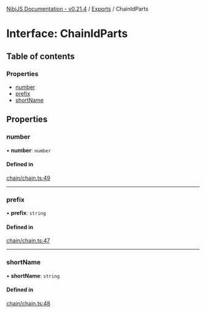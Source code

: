 [NibiJS Documentation - v0.21.4](../intro.md) / [Exports](../modules.md) / ChainIdParts

# Interface: ChainIdParts

## Table of contents

### Properties

- [number](ChainIdParts.md#number)
- [prefix](ChainIdParts.md#prefix)
- [shortName](ChainIdParts.md#shortname)

## Properties

### number

• **number**: `number`

#### Defined in

[chain/chain.ts:49](https://github.com/NibiruChain/ts-sdk/blob/df2649e/packages/nibijs/src/chain/chain.ts#L49)

---

### prefix

• **prefix**: `string`

#### Defined in

[chain/chain.ts:47](https://github.com/NibiruChain/ts-sdk/blob/df2649e/packages/nibijs/src/chain/chain.ts#L47)

---

### shortName

• **shortName**: `string`

#### Defined in

[chain/chain.ts:48](https://github.com/NibiruChain/ts-sdk/blob/df2649e/packages/nibijs/src/chain/chain.ts#L48)
